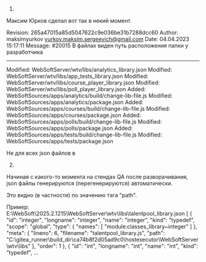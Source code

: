 1.
Максим Юрков сделал вот так в некий момент.

Revision: 265a47015a85d5047622c9e036be31b7288dcc60
Author: maksimyurkov <yurkov.maksim.sergeevich@gmail.com>
Date: 04.04.2023 15:17:11
Message:
#20015 В файлах виден путь расположения папки у разработчика

----
Modified: WebSoftServer/wtv/libs/analytics_library.json
Modified: WebSoftServer/wtv/libs/app_tests_library.json
Modified: WebSoftServer/wtv/libs/course_player_library.json
Modified: WebSoftServer/wtv/libs/poll_player_library.json
Added: WebSoftSources/apps/analytics/build/change-lib-file.js
Modified: WebSoftSources/apps/analytics/package.json
Added: WebSoftSources/apps/courses/build/change-lib-file.js
Modified: WebSoftSources/apps/courses/package.json
Added: WebSoftSources/apps/polls/build/change-lib-file.js
Modified: WebSoftSources/apps/polls/package.json
Added: WebSoftSources/apps/tests/build/change-lib-file.js
Modified: WebSoftSources/apps/tests/package.json

Не для всех json файлов в 


2.
Начиная с какого-то момента на стендах QA после разворачивания, json файлы генерируются (перегенерируются) автоматически.

Это видно (в частности) по значению тэга "path".

Пример:
E:\WebSoft\2025.2.1215\WebSoftServer\wtv\libs\talentpool_library.json
[
  {
    "id": "integer",
    "longname": "integer",
    "name": "integer",
    "kind": "typedef",
    "scope": "global",
    "type": {
      "names": [
        "module:classes_library~integer"
      ]
    },
    "meta": {
      "lineno": 6,
      "filename": "talentpool_library.js",
      "path": "C:\\gitea_runner\\build_dir\\ca74b8f2d05ad9c0\\hostexecutor\\WebSoftServer\\wtv\\libs"
    },
    "order": 1
  },
  {
    "id": "int",
    "longname": "int",
    "name": "int",
    "kind": "typedef",
    ...